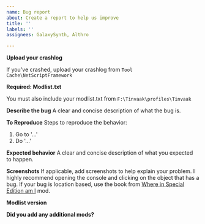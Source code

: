 ```yaml
---
name: Bug report
about: Create a report to help us improve
title: ''
labels: ''
assignees: GalaxySynth, Althro

---
```


**Upload your crashlog**

If you've crashed, upload your crashlog from `Tool Cache\NetScriptFramework`

**Required: Modlist.txt**

You must also include your modlist.txt from `F:\Tinvaak\profiles\Tinvaak`

**Describe the bug**
A clear and concise description of what the bug is.

**To Reproduce**
Steps to reproduce the behavior:

1. Go to '...'
2. Do '...'

**Expected behavior**
A clear and concise description of what you expected to happen.

**Screenshots**
If applicable, add screenshots to help explain your problem. I highly recommend opening the console and clicking on the object that has a bug. If your bug is location based, use the book from [Where in Special Edition am I](https://www.nexusmods.com/skyrimspecialedition/mods/30907) mod.

**Modlist version**

**Did you add any additional mods?**


